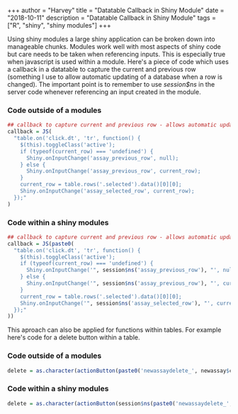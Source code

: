 +++
author = "Harvey"
title = "Datatable Callback in Shiny Module"
date = "2018-10-11"
description = "Datatable Callback in Shiny Module"
tags = ["R", "shiny", "shiny modules"]
+++

Using shiny modules a large shiny application can be broken down into manageable chunks.  Modules work well with most aspects of shiny code but care needs to be taken when referencing inputs.  This is especially true when javascript is used within a module.  Here's a piece of code which uses a callback in a datatable to capture the current and previous row (something I use to allow automatic updating of a database when a row is changed).  The important point is to remember to use *session$ns* in the server code whenever referencing an input created in the module.

### Code outside of a modules
```r
## callback to capture current and previous row - allows automatic updating of database when a new row is selected
callback = JS(
  "table.on('click.dt', 'tr', function() {
    $(this).toggleClass('active');
    if (typeof(current_row) === 'undefined') {
      Shiny.onInputChange('assay_previous_row', null);
    } else {
      Shiny.onInputChange('assay_previous_row', current_row);
    }
    current_row = table.rows('.selected').data()[0][0];
    Shiny.onInputChange('assay_selected_row', current_row);
  });"
)
```

### Code within a shiny modules
```r
## callback to capture current and previous row - allows automatic updating of database when a new row is selected
callback = JS(paste0(
  "table.on('click.dt', 'tr', function() {
    $(this).toggleClass('active');
    if (typeof(current_row) === 'undefined') {
      Shiny.onInputChange('", session$ns('assay_previous_row'), "', null);
    } else {
      Shiny.onInputChange('", session$ns('assay_previous_row'), "', current_row);
    }
    current_row = table.rows('.selected').data()[0][0];
    Shiny.onInputChange('", session$ns('assay_selected_row'), "', current_row);
  });"
))
```

This aproach can also be applied for functions within tables.  For example here's code for a delete button within a table.

### Code outside of a modules
```r
delete = as.character(actionButton(paste0('newassaydelete_', newassay$counter), label = NULL, icon = icon('trash'), onclick = paste0('Shiny.onInputChange(\"delete_new_assay\", this.id)'), style="color: #fff; background-color: #cc0000; border-color: #660000"))
```
### Code within a shiny modules
```r
delete = as.character(actionButton(session$ns(paste0('newassaydelete_', newassay$counter)), label = NULL, icon = icon('trash'), onclick = paste0('Shiny.onInputChange(\"', session$ns('delete_new_assay'), '\", this.id)'), style="color: #fff; background-color: #cc0000; border-color: #660000"))
```